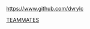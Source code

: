 
<!-- Give link to your github home page -->
<span id="github">https://www.github.com/dvrylc</span>

<!-- Give your internal and external projects related to the module -->
<span id="projects">[TEAMMATES](https://github.com/TEAMMATES/teammates)</span>
